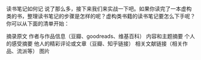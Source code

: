 读书笔记如何记
说了那么多，接下来我们来实战一下吧。如果你读完了一本虚构类的书，整理读书笔记的步骤是怎样的呢？虚构类书籍的读书笔记要怎么下手呢？你可以从下面的清单开始：


摘录原文
作者与作品信息（豆瓣、goodreads、维基百科）
内容和主题摘要
个人的感受摘要
他人的精彩评论或文章（豆瓣、知乎链接）
相关文献链接（相关作品、流派等）
图片
